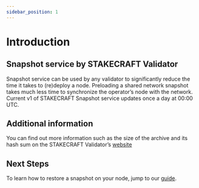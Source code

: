 ```yaml
---
sidebar_position: 1
---
```


# Introduction

## Snapshot service by STAKECRAFT Validator

Snapshot service can be used by any validator to significantly reduce the time it takes to (re)deploy a node. Preloading a shared network snapshot takes much less time to synchronize the operator’s node with the network. Current v1 of STAKECRAFT Snapshot service updates once a day at 00:00 UTC.

## Additional information
You can find out more information such as the size of the archive and its hash sum on the STAKECRAFT Validator’s [website](https://stakecraft.com) 

## Next Steps

To learn how to restore a snapshot on your node, jump to our [guide](/docs/snapshots/guide).




